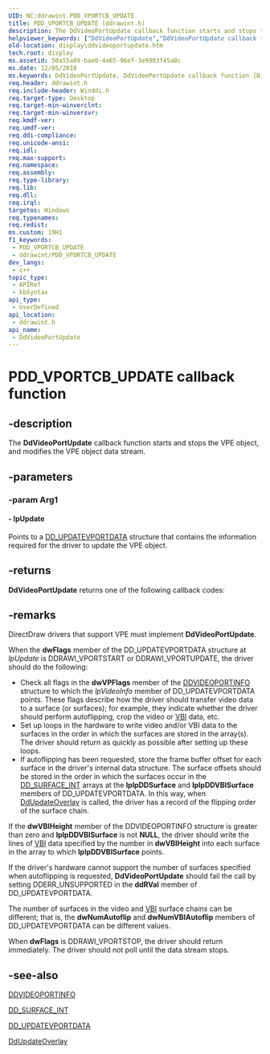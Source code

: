 ```yaml
---
UID: NC:ddrawint.PDD_VPORTCB_UPDATE
title: PDD_VPORTCB_UPDATE (ddrawint.h)
description: The DdVideoPortUpdate callback function starts and stops the VPE object, and modifies the VPE object data stream.
helpviewer_keywords: ["DdVideoPortUpdate","DdVideoPortUpdate callback function [Display Devices]","PDD_VPORTCB_UPDATE","PDD_VPORTCB_UPDATE callback","ddfncs_fd19067f-3bed-443f-a11f-78b740d9e34b.xml","ddrawint/DdVideoPortUpdate","display.ddvideoportupdate"]
old-location: display\ddvideoportupdate.htm
tech.root: display
ms.assetid: 50a55a89-bae0-4a65-96ef-3e9903f45a0c
ms.date: 12/05/2018
ms.keywords: DdVideoPortUpdate, DdVideoPortUpdate callback function [Display Devices], PDD_VPORTCB_UPDATE, PDD_VPORTCB_UPDATE callback, ddfncs_fd19067f-3bed-443f-a11f-78b740d9e34b.xml, ddrawint/DdVideoPortUpdate, display.ddvideoportupdate
req.header: ddrawint.h
req.include-header: Winddi.h
req.target-type: Desktop
req.target-min-winverclnt: 
req.target-min-winversvr: 
req.kmdf-ver: 
req.umdf-ver: 
req.ddi-compliance: 
req.unicode-ansi: 
req.idl: 
req.max-support: 
req.namespace: 
req.assembly: 
req.type-library: 
req.lib: 
req.dll: 
req.irql: 
targetos: Windows
req.typenames: 
req.redist: 
ms.custom: 19H1
f1_keywords:
 - PDD_VPORTCB_UPDATE
 - ddrawint/PDD_VPORTCB_UPDATE
dev_langs:
 - c++
topic_type:
 - APIRef
 - kbSyntax
api_type:
 - UserDefined
api_location:
 - ddrawint.h
api_name:
 - DdVideoPortUpdate
---
```


# PDD_VPORTCB_UPDATE callback function


## -description

The <b>DdVideoPortUpdate</b> callback function starts and stops the VPE object, and modifies the VPE object data stream.

## -parameters

### -param Arg1

#### - lpUpdate

Points to a <a href="https://docs.microsoft.com/windows/desktop/api/ddrawint/ns-ddrawint-dd_updatevportdata">DD_UPDATEVPORTDATA</a> structure that contains the information required for the driver to update the VPE object.

## -returns

<b>DdVideoPortUpdate</b> returns one of the following callback codes:

## -remarks

DirectDraw drivers that support VPE must implement <b>DdVideoPortUpdate</b>.

When the <b>dwFlags</b> member of the DD_UPDATEVPORTDATA structure at <i>lpUpdate</i> is DDRAWI_VPORTSTART or DDRAWI_VPORTUPDATE, the driver should do the following:

<ul>
<li>
Check all flags in the <b>dwVPFlags</b> member of the <a href="https://docs.microsoft.com/windows/desktop/api/dvp/ns-dvp-ddvideoportinfo">DDVIDEOPORTINFO</a> structure to which the <i>lpVideoInfo</i> member of DD_UPDATEVPORTDATA points. These flags describe how the driver should transfer video data to a surface (or surfaces); for example, they indicate whether the driver should perform autoflipping, crop the video or <a href="https://docs.microsoft.com/windows-hardware/drivers/">VBI</a> data, etc.

</li>
<li>
Set up loops in the hardware to write video and/or VBI data to the surfaces in the order in which the surfaces are stored in the array(s). The driver should return as quickly as possible after setting up these loops.

</li>
<li>
If autoflipping has been requested, store the frame buffer offset for each surface in the driver's internal data structure. The surface offsets should be stored in the order in which the surfaces occur in the <a href="https://docs.microsoft.com/windows/desktop/api/ddrawint/ns-ddrawint-dd_surface_int">DD_SURFACE_INT</a> arrays at the <b>lplpDDSurface</b> and <b>lplpDDVBISurface</b> members of DD_UPDATEVPORTDATA. In this way, when <a href="https://docs.microsoft.com/windows/desktop/api/ddrawint/nc-ddrawint-pdd_surfcb_updateoverlay">DdUpdateOverlay</a> is called, the driver has a record of the flipping order of the surface chain.

</li>
</ul>
If the <b>dwVBIHeight</b> member of the DDVIDEOPORTINFO structure is greater than zero and <b>lplpDDVBISurface</b> is not <b>NULL</b>, the driver should write the lines of <a href="https://docs.microsoft.com/windows-hardware/drivers/">VBI</a> data specified by the number in <b>dwVBIHeight</b> into each surface in the array to which <b>lplpDDVBISurface</b> points.

If the driver's hardware cannot support the number of surfaces specified when autoflipping is requested, <b>DdVideoPortUpdate</b> should fail the call by setting DDERR_UNSUPPORTED in the <b>ddRVal</b> member of DD_UPDATEVPORTDATA.

The number of surfaces in the video and <a href="https://docs.microsoft.com/windows-hardware/drivers/">VBI</a> surface chains can be different; that is, the <b>dwNumAutoflip</b> and <b>dwNumVBIAutoflip</b> members of DD_UPDATEVPORTDATA can be different values.

When <b>dwFlags</b> is DDRAWI_VPORTSTOP, the driver should return immediately. The driver should not poll until the data stream stops.

## -see-also

<a href="https://docs.microsoft.com/windows/desktop/api/dvp/ns-dvp-ddvideoportinfo">DDVIDEOPORTINFO</a>



<a href="https://docs.microsoft.com/windows/desktop/api/ddrawint/ns-ddrawint-dd_surface_int">DD_SURFACE_INT</a>



<a href="https://docs.microsoft.com/windows/desktop/api/ddrawint/ns-ddrawint-dd_updatevportdata">DD_UPDATEVPORTDATA</a>



<a href="https://docs.microsoft.com/windows/desktop/api/ddrawint/nc-ddrawint-pdd_surfcb_updateoverlay">DdUpdateOverlay</a>

